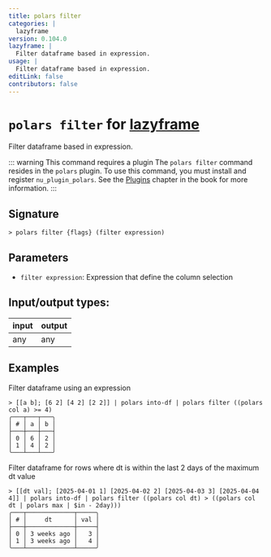```yaml
---
title: polars filter
categories: |
  lazyframe
version: 0.104.0
lazyframe: |
  Filter dataframe based in expression.
usage: |
  Filter dataframe based in expression.
editLink: false
contributors: false
---
```

<!-- This file is automatically generated. Please edit the command in https://github.com/nushell/nushell instead. -->

# `polars filter` for [lazyframe](/commands/categories/lazyframe.md)

<div class='command-title'>Filter dataframe based in expression.</div>

::: warning This command requires a plugin
The `polars filter` command resides in the `polars` plugin.
To use this command, you must install and register `nu_plugin_polars`.
See the [Plugins](/book/plugins.html) chapter in the book for more information.
:::


## Signature

```> polars filter {flags} (filter expression)```

## Parameters

 -  `filter expression`: Expression that define the column selection


## Input/output types:

| input | output |
| ----- | ------ |
| any   | any    |
## Examples

Filter dataframe using an expression
```nu
> [[a b]; [6 2] [4 2] [2 2]] | polars into-df | polars filter ((polars col a) >= 4)
╭───┬───┬───╮
│ # │ a │ b │
├───┼───┼───┤
│ 0 │ 6 │ 2 │
│ 1 │ 4 │ 2 │
╰───┴───┴───╯

```

Filter dataframe for rows where dt is within the last 2 days of the maximum dt value
```nu
> [[dt val]; [2025-04-01 1] [2025-04-02 2] [2025-04-03 3] [2025-04-04 4]] | polars into-df | polars filter ((polars col dt) > ((polars col dt | polars max | $in - 2day)))
╭───┬─────────────┬─────╮
│ # │     dt      │ val │
├───┼─────────────┼─────┤
│ 0 │ 3 weeks ago │   3 │
│ 1 │ 3 weeks ago │   4 │
╰───┴─────────────┴─────╯

```
